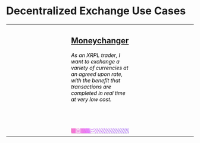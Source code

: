 # Decentralized Exchange Use Cases

<table>
<td width="33%"">
&nbsp;
</td>
<td width="33%"">
<font color="black">
<h2>
<a href="/decentralized-exchange/moneychanger.md">Moneychanger</a>
</h2>
<p>
<i>As an XRPL trader, I want to exchange a variety of currencies at an agreed upon rate, with the benefit that transactions are completed in real time at very low cost.</i>
</p>
<br/><br/><br/>
</font>
</td>
<td width="33%"">
&nbsp;
</td>
</tr>
<tr>
<td>
&nbsp;
</td>
<td>
<img src="../img/card-dingbat-sample.png">
</td>
<td>
&nbsp;
</td>
</tr>
</table>